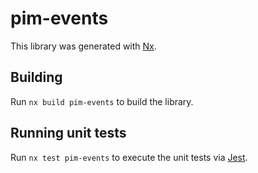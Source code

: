 # pim-events

This library was generated with [Nx](https://nx.dev).

## Building

Run `nx build pim-events` to build the library.

## Running unit tests

Run `nx test pim-events` to execute the unit tests via [Jest](https://jestjs.io).
